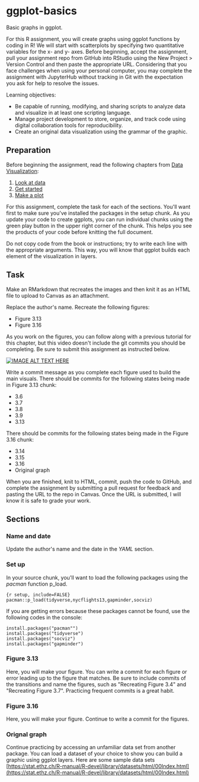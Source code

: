 # ggplot-basics
Basic graphs in ggplot.

For this R assignment, you will create graphs using ggplot functions by coding in R! We will start with scatterplots by specifying two quantitative variables for the x- and y- axes. Before beginning, accept the assignment, pull your assignment repo from GitHub into RStudio using the New Project > Version Control and then paste the appropriate URL. Considering that you face challenges when using your personal computer, you may complete the assignment with JupyterHub without tracking in Git with the expectation you ask for help to resolve the issues.

Learning objectives:

- Be capable of running, modifying, and sharing scripts to analyze data and visualize in at least one scripting language.
- Manage project development to store, organize, and track code using digital collaboration tools for reproducibility.
- Create an original data visualization using the grammar of the graphic.

## Preparation

Before beginning the assignment, read the following chapters from [Data Visualization](https://socviz.co/index.html#preface):

1. [Look at data](https://socviz.co/lookatdata.html#lookatdata)
2. [Get started](https://socviz.co/gettingstarted.html#gettingstarted)
3. [Make a plot](https://socviz.co/makeplot.html)

For this assignment, complete the task for each of the sections. You'll want first to make sure you've installed the packages in the setup chunk. As you update your code to create ggplots, you can run individual chunks using the green play button in the upper right corner of the chunk. This helps you see the products of your code before knitting the full document.

Do not copy code from the book or instructions; try to write each line with the appropriate arguments. This way, you will know that ggplot builds each element of the visualization in layers.

## Task

Make an RMarkdown that recreates the images and then knit it as an HTML file to upload to Canvas as an attachment.

Replace the author's name.
Recreate the following figures:

- Figure 3.13
- Figure 3.16

As you work on the figures, you can follow along with a previous tutorial for this chapter, but this video doesn't include the git commits you should be completing. Be sure to submit this assignment as instructed below.

[![IMAGE ALT TEXT HERE](http://img.youtube.com/vi/n4q6pcFSqy0/0.jpg)](http://www.youtube.com/watch?v=n4q6pcFSqy0)

Write a commit message as you complete each figure used to build the main visuals. 
There should be commits for the following states being made in Figure 3.13 chunk: 

- 3.6
- 3.7
- 3.8
- 3.9 
- 3.13

There should be commits for the following states being made in the Figure 3.16 chunk: 

- 3.14
- 3.15
- 3.16
- Original graph

When you are finished, knit to HTML, commit, push the code to GitHub, and complete the assignment by submitting a pull request for feedback and pasting the URL to the repo in Canvas. Once the URL is submitted, I will know it is safe to grade your work.

## Sections

### Name and date

Update the author's name and the date in the *YAML* section. 

### Set up

In your source chunk, you'll want to load the following packages using the *pacman* function p_load.

```
{r setup, include=FALSE}
pacman::p_load(tidyverse,nycflights13,gapminder,socviz)
```

If you are getting errors because these packages cannot be found, use the following codes in the console:

```
install.packages("pacman"")
install.packages("tidyverse")
install.packages("socviz")
install.packages("gapminder")
```

### Figure 3.13

Here, you will make your figure. You can write a commit for each figure or error leading up to the figure that matches. Be sure to include commits of the transitions and name the figures, such as "Recreating Figure 3.4" and "Recreating Figure 3.7". Practicing frequent commits is a great habit.

### Figure 3.16
 
Here, you will make your figure. Continue to write a commit for the figures. 

### Orignal graph
Continue practicing by accessing an unfamiliar data set from another package.
You can load a dataset of your choice to show you can build a graphic using ggplot layers.
Here are some sample data sets 
[https://stat.ethz.ch/R-manual/R-devel/library/datasets/html/00Index.html](https://stat.ethz.ch/R-manual/R-devel/library/datasets/html/00Index.html)



